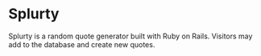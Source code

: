 
# Splurty

Splurty is a random quote generator built with Ruby on Rails. Visitors may add to the database and create new quotes.

